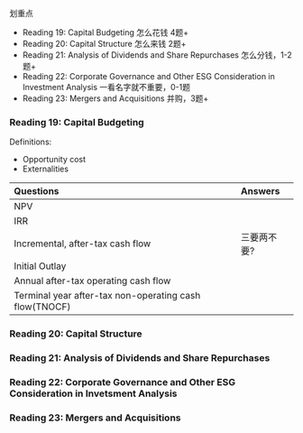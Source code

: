 划重点
- Reading 19: Capital Budgeting 怎么花钱 4题+
- Reading 20: Capital Structure 怎么来钱 2题+
- Reading 21: Analysis of Dividends and Share Repurchases 怎么分钱，1-2题+
- Reading 22: Corporate Governance and Other ESG Consideration in Investment Analysis 一看名字就不重要，0-1题
- Reading 23: Mergers and Acquisitions 并购，3题+

### Reading 19: Capital Budgeting 
Definitions:
- Opportunity cost
- Externalities

|Questions|Answers|
|:-|:-|
|NPV||
|IRR||
|Incremental, after-tax cash flow|三要两不要?|
|Initial Outlay||
|Annual after-tax operating cash flow||
|Terminal year after-tax non-operating cash flow(TNOCF)||



### Reading 20: Capital Structure


### Reading 21: Analysis of Dividends and Share Repurchases


### Reading 22: Corporate Governance and Other ESG Consideration in Invetsment Analysis 


### Reading 23: Mergers and Acquisitions

